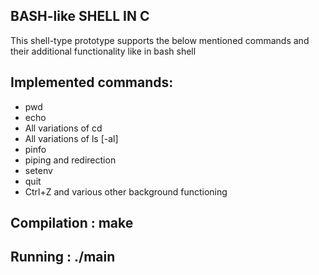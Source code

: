BASH-like SHELL IN C
------------------------------------

This shell-type prototype supports the below mentioned commands and their additional functionality like in bash shell

Implemented commands:
---------------------
- pwd
- echo
- All variations of cd
- All variations of ls [-al]
- pinfo
- piping and redirection
- setenv 
- quit
- Ctrl+Z and various other background functioning 

Compilation : make 
-----------

Running : ./main
-------